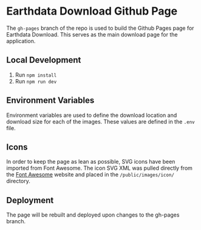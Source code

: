 # Earthdata Download Github Page

The `gh-pages` branch of the repo is used to build the Github Pages page for Earthdata Download. This serves as the main download page for the application.

## Local Development

1. Run `npm install`
2. Run `npm run dev`

## Environment Variables

Environment variables are used to define the download location and download size for each of the images. These values are defined in the `.env` file.

## Icons

In order to keep the page as lean as possible, SVG icons have been imported from Font Awesome. The icon SVG XML was pulled directly from the [Font Awesome](https://fontawesome.com/icons/l) website and placed in the `/public/images/icon/` directory.

## Deployment

The page will be rebuilt and deployed upon changes to the gh-pages branch.
